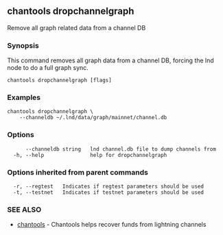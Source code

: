 ## chantools dropchannelgraph

Remove all graph related data from a channel DB

### Synopsis

This command removes all graph data from a channel DB,
forcing the lnd node to do a full graph sync.

```
chantools dropchannelgraph [flags]
```

### Examples

```
chantools dropchannelgraph \
	--channeldb ~/.lnd/data/graph/mainnet/channel.db
```

### Options

```
      --channeldb string   lnd channel.db file to dump channels from
  -h, --help               help for dropchannelgraph
```

### Options inherited from parent commands

```
  -r, --regtest   Indicates if regtest parameters should be used
  -t, --testnet   Indicates if testnet parameters should be used
```

### SEE ALSO

* [chantools](chantools.md)	 - Chantools helps recover funds from lightning channels

